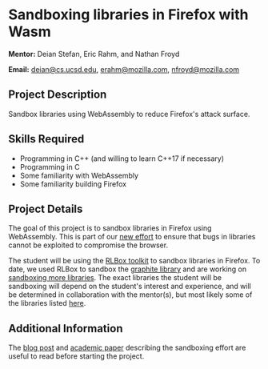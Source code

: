 # Sandboxing libraries in Firefox with Wasm

**Mentor:** Deian Stefan, Eric Rahm, and Nathan Froyd

**Email:** deian@cs.ucsd.edu, erahm@mozilla.com, nfroyd@mozilla.com

## Project Description

Sandbox libraries using WebAssembly to reduce Firefox's attack surface.

## Skills Required

* Programming in C++ (and willing to learn C++17 if necessary)
* Programming in C
* Some familiarity with WebAssembly
* Some familiarity building Firefox

## Project Details

The goal of this project is to sandbox libraries in Firefox using WebAssembly.  This is part of our [new effort](https://hacks.mozilla.org/2020/02/securing-firefox-with-webassembly/) to ensure that bugs in libraries cannot be exploited to compromise the browser.

The student will be using the [RLBox toolkit](https://docs.rlbox.dev) to sandbox libraries in Firefox. To date, we used RLBox to sandbox the [graphite library](https://bugzilla.mozilla.org/show_bug.cgi?id=1566288) and are working on [sandboxing more libraries](https://bugzilla.mozilla.org/show_bug.cgi?id=1572616).  The exact libraries the student will be sandboxing will depend on the student's interest and experience, and will be determined in collaboration with the mentor(s), but most likely some of the libraries listed [here](https://bugzilla.mozilla.org/show_bug.cgi?id=1572616#c1).

## Additional Information

The [blog post](https://hacks.mozilla.org/2020/02/securing-firefox-with-webassembly/) and [academic paper](https://arxiv.org/abs/2003.00572) describing the sandboxing effort are useful to read before starting the project.
